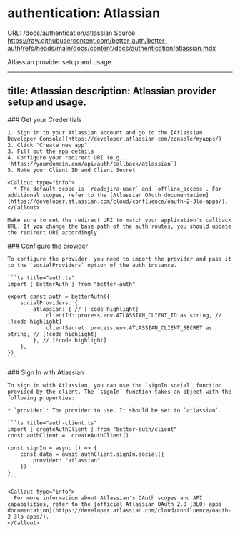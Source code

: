 # authentication: Atlassian
URL: /docs/authentication/atlassian
Source: https://raw.githubusercontent.com/better-auth/better-auth/refs/heads/main/docs/content/docs/authentication/atlassian.mdx

Atlassian provider setup and usage.

***

title: Atlassian
description: Atlassian provider setup and usage.
------------------------------------------------

<Steps>
  <Step>
    ### Get your Credentials

    1. Sign in to your Atlassian account and go to the [Atlassian Developer Console](https://developer.atlassian.com/console/myapps/)
    2. Click "Create new app"
    3. Fill out the app details
    4. Configure your redirect URI (e.g., `https://yourdomain.com/api/auth/callback/atlassian`)
    5. Note your Client ID and Client Secret

    <Callout type="info">
      * The default scope is `read:jira-user` and `offline_access`. For additional scopes, refer to the [Atlassian OAuth documentation](https://developer.atlassian.com/cloud/confluence/oauth-2-3lo-apps/).
    </Callout>

    Make sure to set the redirect URI to match your application's callback URL. If you change the base path of the auth routes, you should update the redirect URI accordingly.
  </Step>

  <Step>
    ### Configure the provider

    To configure the provider, you need to import the provider and pass it to the `socialProviders` option of the auth instance.

    ```ts title="auth.ts"
    import { betterAuth } from "better-auth"

    export const auth = betterAuth({
        socialProviders: {
            atlassian: { // [!code highlight]
                clientId: process.env.ATLASSIAN_CLIENT_ID as string, // [!code highlight]
                clientSecret: process.env.ATLASSIAN_CLIENT_SECRET as string, // [!code highlight]
            }, // [!code highlight]
        },
    })
    ```
  </Step>

  <Step>
    ### Sign In with Atlassian

    To sign in with Atlassian, you can use the `signIn.social` function provided by the client. The `signIn` function takes an object with the following properties:

    * `provider`: The provider to use. It should be set to `atlassian`.

    ```ts title="auth-client.ts"
    import { createAuthClient } from "better-auth/client"
    const authClient =  createAuthClient()

    const signIn = async () => {
        const data = await authClient.signIn.social({
            provider: "atlassian"
        })
    }
    ```

    <Callout type="info">
      For more information about Atlassian's OAuth scopes and API capabilities, refer to the [official Atlassian OAuth 2.0 (3LO) apps documentation](https://developer.atlassian.com/cloud/confluence/oauth-2-3lo-apps/).
    </Callout>
  </Step>
</Steps>


